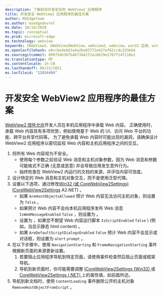```yaml
---
description: 了解如何开发安全的 WebView2 应用程序
title: 开发安全 WebView2 应用程序的最佳方案
author: MSEdgeTeam
ms.author: msedgedevrel
ms.date: 10/14/2020
ms.topic: conceptual
ms.prod: microsoft-edge
ms.technology: webview
keywords: IWebView2、IWebView2WebView、webview2、webview、win32 应用、win32、edge、ICoreWebView2、ICoreWebView2Host、浏览器控件、边缘 html、安全性
ms.openlocfilehash: e9ccbe4e8d2a4a2be03772e427af62cc4c2d3eb4
ms.sourcegitcommit: 09975d536fb4673442f2ac6629e1787f14f110e1
ms.translationtype: MT
ms.contentlocale: zh-CN
ms.lasthandoff: 09/23/2021
ms.locfileid: "12034499"
---
```

# <a name="best-practices-for-developing-secure-webview2-applications"></a>开发安全 WebView2 应用程序的最佳方案

[WebView2 控件允许][Webview2Main]开发人员在本机应用程序中承载 Web 内容。 正确使用时，承载 Web 内容具有多项优势，例如使用基于 Web 的 UI、访问 Web 平台的功能、跨平台共享代码等。  为了避免承载 Web 内容时可能出现的漏洞，请确保设计 WebView2 应用程序以密切监视 Web 内容和主机应用程序之间的交互。

1.  将所有 Web 内容视为不安全。
    *   使用每个参数之前验证 Web 消息和主机对象参数，因为 Web 消息和参数可能格式不正确 (无意或恶意\) 并会导致应用发生意外行为。
    *   始终检查在 WebView2 内运行的文档的来源，并评估内容可信度。
1.  设计特定的 Web 消息和主机对象交互，而不是使用泛型代理。
1.  设置以下选项，通过修改[Win32 (或 CoreWebView2Settings) ICoreWebView2Settings][Webview2ReferenceWin32Icorewebview2settings] A2.NET) 。 [ ][Webview2ReferenceDotnetMicrosoftWebWebview2CoreCorewebview2settings]
    *   如果 `AreHostObjectsAllowed` 预计 Web 内容无法访问主机对象，则设置为 `false` 。
    *   如果预计 Web 内容不会向本机应用程序发布 Web 消息 `IsWebMessageEnabled` `false` ，则设置为 。
    *   设置为 ，如果您不期望 Web 内容运行脚本 `IsScriptEnabled` `false` \ (例如，当显示静态 html content\) 。
    *   如果 `AreDefaultScriptDialogsEnabled` `false` 预计 Web 内容不会显示或对话框，则设置为 `alert` `prompt` 。
1.  在以下步骤中，使用 `NavigationStarting` 和 `FrameNavigationStarting` 事件根据新页面的来源更新设置。
    1.  若要阻止应用程序导航到特定页面，请使用事件检查然后阻止页面或框架导航。
    1.  导航到新页面时，你可能需要调整 [ICoreWebView2Settings (Win32) ][Webview2ReferenceWin32Icorewebview2settings] 或 [CoreWebView2Settings (.NET) ][Webview2ReferenceDotnetMicrosoftWebWebview2CoreCorewebview2settings] 上的属性值，如前面所述。
1.  导航到新文档时，使用 `ContentLoading` 事件删除公开的主机对象 `RemoveHostObjectFromScript` 。

<!--## Security

Always check the Source property of the WebView before using `ExecuteScript`, `PostWebMessageAsJson`, `PostWebMessageAsString`, or any other method to send information into the WebView. The WebView may have navigated to another page via the end user interacting with the page or script in the page causing navigation. Similarly, be very careful with `AddScriptToExecuteOnDocumentCreated`. All future `navigations` run the same script and if it provides access to information intended only for a certain origin, any HTML document may have access.

When examining the result of an `ExecuteScript` method call, a `WebMessageReceived` event, always check the Source of the sender, or any other mechanism of receiving information from an HTML document in a WebView validate the URI of the HTML document is what you expect.

When constructing a message to send into a WebView, prefer using `PostWebMessageAsJson` and construct the JSON string parameter using a JSON library. This avoids any potential accidents of encoding information into a JSON string or script and ensure no attacker controlled input can modify the rest of the JSON message or run arbitrary script. -->

<!-- links -->

[Webview2Main]: ../index.md "Microsoft Edge WebView2 |Microsoft Docs"

[Webview2ReferenceWin32Icorewebview2settings]: /microsoft-edge/webview2/reference/win32/icorewebview2settings "interface ICoreWebView2Settings |Microsoft Docs"

[Webview2ReferenceDotnetMicrosoftWebWebview2CoreCorewebview2settings]: /dotnet/api/microsoft.web.webview2.core.corewebview2settings "CoreWebView2Settings 类 (Microsoft.Web.WebView2.Core) |Microsoft Docs"
